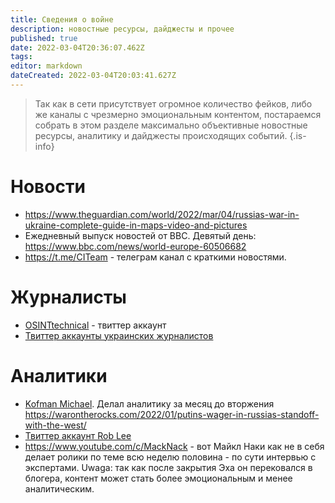 ```yaml
---
title: Сведения о войне
description: новостные ресурсы, дайджесты и прочее
published: true
date: 2022-03-04T20:36:07.462Z
tags: 
editor: markdown
dateCreated: 2022-03-04T20:03:41.627Z
---
```


> Так как в сети присутствует огромное количество фейков, либо же каналы с чрезмерно эмоциональным контентом, постараемся собрать в этом разделе максимально объективные новостные ресурсы, аналитику и дайджесты происходящих событий.
{.is-info}

# Новости

* https://www.theguardian.com/world/2022/mar/04/russias-war-in-ukraine-complete-guide-in-maps-video-and-pictures
* Ежедневный выпуск новостей от BBC. Девятый день: https://www.bbc.com/news/world-europe-60506682
* https://t.me/CITeam - телеграм канал с краткими новостями.

# Журналисты
* [OSINTtechnical](https://twitter.com/Osinttechnical) - твиттер аккаунт
* [Твиттер аккаунты украинских журналистов](https://twitter.com/i/lists/1497499544950644746)

# Аналитики
* [Kofman Michael](https://twitter.com/KofmanMichael). Делал аналитику за месяц до вторжения https://warontherocks.com/2022/01/putins-wager-in-russias-standoff-with-the-west/
* [Твиттер аккаунт Rob Lee](https://twitter.com/RALee85)
* https://www.youtube.com/c/MackNack - вот Майкл Наки как не в себя делает ролики по теме всю неделю
половина - по сути интервью с экспертами. Uwaga: так как после закрытия Эха он перековался в блогера, контент может стать более эмоциональным и менее аналитическим.
